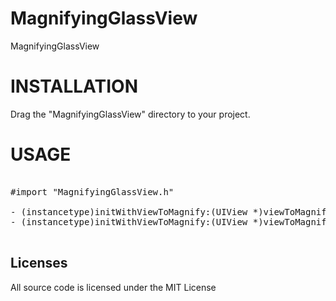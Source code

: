 # MagnifyingGlassView

MagnifyingGlassView

# INSTALLATION
Drag the "MagnifyingGlassView" directory to your project.

# USAGE

<pre>

#import "MagnifyingGlassView.h"

- (instancetype)initWithViewToMagnify:(UIView *)viewToMagnify Frame:(CGRect)frame;
- (instancetype)initWithViewToMagnify:(UIView *)viewToMagnify Frame:(CGRect)frame DisPlayFrame:(CGRect)disPlayFrame;

</pre>

## Licenses
All source code is licensed under the MIT License
